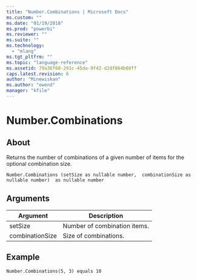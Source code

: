 ```yaml
---
title: "Number.Combinations | Microsoft Docs"
ms.custom: ""
ms.date: "01/19/2018"
ms.prod: "powerbi"
ms.reviewer: ""
ms.suite: ""
ms.technology: 
  - "mlang"
ms.tgt_pltfrm: ""
ms.topic: "language-reference"
ms.assetid: 79a36f60-291c-45da-9f42-d2df864b08ff
caps.latest.revision: 6
author: "Minewiskan"
ms.author: "owend"
manager: "kfile"
---
```

# Number.Combinations

  
## About  
Returns the number of combinations of a given number of items for the optional combination size.  
  
```  
Number.Combinations (setSize as nullable number,  combinationSize as nullable number)  as nullable number  
```  
  
## Arguments  
  
|Argument|Description|  
|------------|---------------|  
|setSize|Number of combination items.|  
|combinationSize|Size of combinations.|  
  
## Example  
  
```  
Number.Combinations(5, 3) equals 10  
```  
